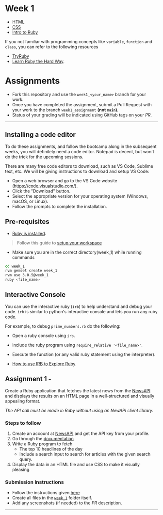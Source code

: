 # Week 1
* [HTML](./HTML.md)
* [CSS](./CSS.md)
* [Intro to Ruby](./intro_to_ruby.md)

If you not familiar with programming concepts like `variable`, `function` and `class`,
you can refer to the following resources
- [TryRuby](https://try.ruby-lang.org/)
- [Learn Ruby the Hard Way](https://learnrubythehardway.org/book/).

# Assignments

* Fork this repository and use the `week1_<your_name>` branch for your work.
* Once you have completed the assignment, submit a Pull Request with your work to the branch `week1_assignment` **(not `main`)**.
* Status of your grading will be indicated using GitHub tags on your _PR_.

---

## Installing a code editor

To do these assignments, and follow the bootcamp along in the subsequent weeks, you will definitely need a code editor. Notepad is decent, but won't do the trick for the upcoming sessions.

There are many free code editors to download, such as VS Code, Sublime text, etc. We will be giving instructions to download and setup VS Code:

- Open a web browser and go to the VS Code website (https://code.visualstudio.com/).
- Click the "Download" button.
- Select the appropriate version for your operating system (Windows, macOS, or Linux).
- Follow the prompts to complete the installation.

## Pre-requisites
- [Ruby is installed](../setup).

> Follow this guide to [setup your workspace](../setup)

- Make sure you are in the correct directory(week_1) while running commands
```bash
cd week_1
rvm gemset create week_1
rvm use 3.0.5@week_1
ruby <file_name>
```

## Interactive Console

You can use the interactive ruby (`irb`) to help understand and debug
your code. `irb` is similar to python's interactive console and lets you
run any ruby code.

For example, to debug `prime_numbers.rb` do the following:
- Open a ruby console using `irb`.
- Include the ruby program using `require_relative '<file_name>'`.
- Execute the function (or any valid ruby statement using the
  interpreter).

- [How to use IRB to Explore Ruby](https://www.digitalocean.com/community/tutorials/how-to-use-irb-to-explore-ruby)

## Assignment 1 - 

Create a Ruby application that fetches the latest news from the [NewsAPI](https://newsapi.org/) and displays the results on an HTML page in a well-structured and visually appealing format.

*The API call must be made in Ruby without using an NewAPI client library.*

### Steps to follow

1. Create an account at [NewsAPI](https://newsapi.org/) and get the API key from your profile.  
2. Go through the [documentation](https://newsapi.org/docs)
3. Write a Ruby program to fetch 
    - The top 10 headlines of the day
    - Include a search input to search for articles with the given search query.
4. Display the data in an HTML file and use CSS to make it visually pleasing.

### Submission Instructions

* Follow the instructions given [here](#assignments)
* Create all files in the [`week_1`](./) folder itself.
* Add any screenshots (if needed) to the _PR_ description.

---